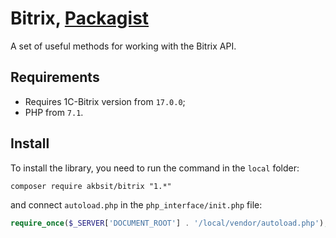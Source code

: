 # Bitrix, [Packagist](https://packagist.org/packages/akbsit/bitrix)

A set of useful methods for working with the Bitrix API.

## Requirements

* Requires 1C-Bitrix version from `17.0.0`;
* PHP from `7.1`.

## Install

To install the library, you need to run the command in the `local` folder:

```
composer require akbsit/bitrix "1.*"
```

and connect `autoload.php` in the `php_interface/init.php` file:

```php
require_once($_SERVER['DOCUMENT_ROOT'] . '/local/vendor/autoload.php');
```
